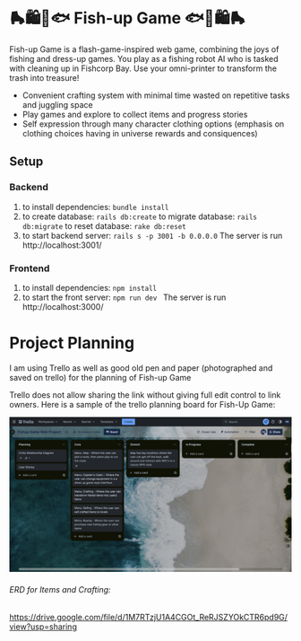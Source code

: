 # 🛼🛍🎣🐟 Fish-up Game 🐟🎣🛍🛼

Fish-up Game is a flash-game-inspired web game, combining the joys of fishing and dress-up games.
You play as a fishing robot AI who is tasked with cleaning up in Fishcorp Bay. Use your omni-printer to transform the trash into treasure!


- Convenient crafting system with minimal time wasted on repetitive tasks and juggling space 
- Play games and explore to collect items and progress stories
- Self expression through many character clothing options 
(emphasis on clothing choices having in universe rewards and consiquences)


## Setup

### Backend
1. to install dependencies:
`bundle install` 
2. to create database:
`rails db:create`
  to migrate database:
`rails db:migrate`
  to reset database:
`rake db:reset`
3. to start backend server:
`rails s -p 3001 -b 0.0.0.0`
The server is run http://localhost:3001/

### Frontend
1. to install dependencies:
`npm install`
2. to start the front server:
`npm run dev `
The server is run http://localhost:3000/

# Project Planning

I am using Trello as well as good old pen and paper (photographed and saved on trello) for the planning of Fish-up Game

Trello does not allow sharing the link without giving full edit control to link owners. Here is a sample of the trello planning board for Fish-Up Game:

![Trello board on 2023/06/26](https://github.com/OliverDanger/fishupGame/blob/83145daef18bd98660bd0880406e563eab94b5ae/docs/trello_20230626.png)

###### ERD for Items and Crafting: 

https://drive.google.com/file/d/1M7RTzjU1A4CGOt_ReRJSZYOkCTR6pd9G/view?usp=sharing

